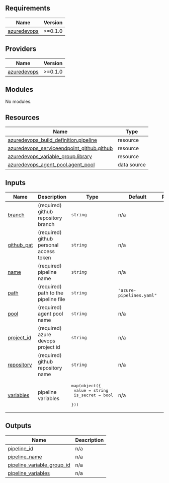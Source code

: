 ## Requirements

| Name | Version |
|------|---------|
| <a name="requirement_azuredevops"></a> [azuredevops](#requirement\_azuredevops) | >=0.1.0 |

## Providers

| Name | Version |
|------|---------|
| <a name="provider_azuredevops"></a> [azuredevops](#provider\_azuredevops) | >=0.1.0 |

## Modules

No modules.

## Resources

| Name | Type |
|------|------|
| [azuredevops_build_definition.pipeline](https://registry.terraform.io/providers/microsoft/azuredevops/latest/docs/resources/build_definition) | resource |
| [azuredevops_serviceendpoint_github.github](https://registry.terraform.io/providers/microsoft/azuredevops/latest/docs/resources/serviceendpoint_github) | resource |
| [azuredevops_variable_group.library](https://registry.terraform.io/providers/microsoft/azuredevops/latest/docs/resources/variable_group) | resource |
| [azuredevops_agent_pool.agent_pool](https://registry.terraform.io/providers/microsoft/azuredevops/latest/docs/data-sources/agent_pool) | data source |

## Inputs

| Name | Description | Type | Default | Required |
|------|-------------|------|---------|:--------:|
| <a name="input_branch"></a> [branch](#input\_branch) | (required) github repository branch | `string` | n/a | yes |
| <a name="input_github_pat"></a> [github\_pat](#input\_github\_pat) | (required) github personal access token | `string` | n/a | yes |
| <a name="input_name"></a> [name](#input\_name) | (required) pipeline name | `string` | n/a | yes |
| <a name="input_path"></a> [path](#input\_path) | (required) path to the pipeline file | `string` | `"azure-pipelines.yaml"` | no |
| <a name="input_pool"></a> [pool](#input\_pool) | (required) agent pool name | `string` | n/a | yes |
| <a name="input_project_id"></a> [project\_id](#input\_project\_id) | (required) azure devops project id | `string` | n/a | yes |
| <a name="input_repository"></a> [repository](#input\_repository) | (required) github repository name | `string` | n/a | yes |
| <a name="input_variables"></a> [variables](#input\_variables) | pipeline variables | <pre>map(object({<br>        value = string<br>        is_secret = bool<br>    }))</pre> | n/a | yes |

## Outputs

| Name | Description |
|------|-------------|
| <a name="output_pipeline_id"></a> [pipeline\_id](#output\_pipeline\_id) | n/a |
| <a name="output_pipeline_name"></a> [pipeline\_name](#output\_pipeline\_name) | n/a |
| <a name="output_pipeline_variable_group_id"></a> [pipeline\_variable\_group\_id](#output\_pipeline\_variable\_group\_id) | n/a |
| <a name="output_pipeline_variables"></a> [pipeline\_variables](#output\_pipeline\_variables) | n/a |
